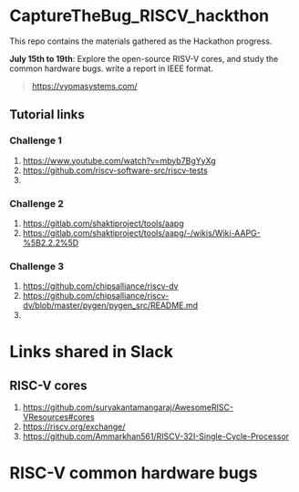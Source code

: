 # CaptureTheBug_RISCV_hackthon
This repo contains the materials gathered as the Hackathon progress. 

**July 15th to 19th**: Explore the open-source RISV-V cores, and study the common hardware bugs. write a report in IEEE format. 

> https://vyomasystems.com/

## Tutorial links
### Challenge 1
1. https://www.youtube.com/watch?v=mbyb7BgYyXg
2. https://github.com/riscv-software-src/riscv-tests
3. 

### Challenge 2
1. https://gitlab.com/shaktiproject/tools/aapg
2. https://gitlab.com/shaktiproject/tools/aapg/-/wikis/Wiki-AAPG-%5B2.2.2%5D

### Challenge 3
1. https://github.com/chipsalliance/riscv-dv
2. https://github.com/chipsalliance/riscv-dv/blob/master/pygen/pygen_src/README.md
3. 


# Links shared in Slack

## RISC-V cores
1. https://github.com/suryakantamangaraj/AwesomeRISC-VResources#cores
2. https://riscv.org/exchange/
3. https://github.com/Ammarkhan561/RISCV-32I-Single-Cycle-Processor




# RISC-V common hardware bugs

